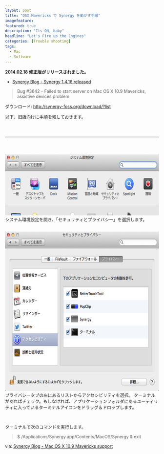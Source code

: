 ```yaml
---
layout: post
title: "OSX Mavericks で Synergy を動かす手順"
imagefeature: 
featured: true
description: "Its ON, baby"
headline: "Let's Fire up the Engines"
categories: [Trouble shooting]
tags:
  - Mac
  - Software
---
```

<strong>2014.02.18 修正版がリリースされました。</strong>
<ul><li><a href="http://synergy-foss.org/blog/synergy-1-4-16-released/">Synergy Blog - Synergy 1.4.16 released</a></li></ul>
<blockquote>Bug #3642 – Failed to start server on Mac OS X 10.9 Mavericks, assistive devices problem</blockquote>

ダウンロード: <a href="http://synergy-foss.org/download/?list">http://synergy-foss.org/download/?list</a>

以下、旧版向けに手順を残しておきます。

<hr style="margin:4em 0;">

<img src="/postimg/2013/12/pref.png" alt="pref" width="668" height="200" class="alignnone size-full wp-image-349" />
システム環境設定を開き、「セキュリティとプライバシー」を選択します。

<div style="height:30px;"></div>

<img src="/postimg/2013/12/security.png" alt="security" width="668" height="522" class="alignnone size-full wp-image-350" />
プライバシータブの左にあるリストからアクセシビリティを選択。
ターミナルがあればチェック。もしなければ、アプリケーションフォルダにあるユーティリティに入っているターミナルアイコンをドラッグ＆ドロップします。

<div style="height:30px;"></div>

ターミナルで次のコマンドを実行します。
<blockquote>
$ /Applications/Synergy.app/Contents/MacOS/Synergy & exit
</blockquote>

via: <a href="http://synergy-foss.org/blog/mac-os-x-10-9-mavericks-support/" target="_blank">Synergy Blog - Mac OS X 10.9 Mavericks support</a>
